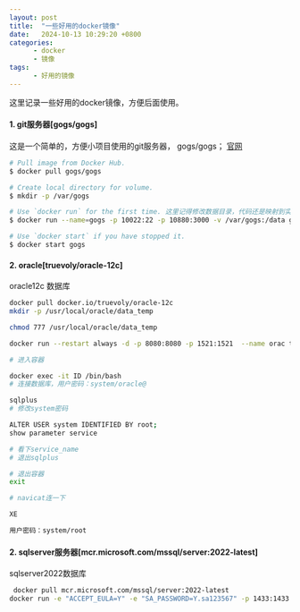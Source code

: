 ```yaml
---
layout: post
title:  "一些好用的docker镜像"
date:   2024-10-13 10:29:20 +0800
categories:
      - docker
      - 镜像
tags:
      - 好用的镜像
---
```


这里记录一些好用的docker镜像，方便后面使用。

#### 1. git服务器[gogs/gogs]

这是一个简单的，方便小项目使用的git服务器， gogs/gogs； [官网](https://github.com/gogs/gogs)

```bash
# Pull image from Docker Hub.
$ docker pull gogs/gogs

# Create local directory for volume.
$ mkdir -p /var/gogs

# Use `docker run` for the first time. 这里记得修改数据目录，代码还是映射到实际目录比较好
$ docker run --name=gogs -p 10022:22 -p 10880:3000 -v /var/gogs:/data gogs/gogs

# Use `docker start` if you have stopped it.
$ docker start gogs

```


#### 2. oracle[truevoly/oracle-12c]

oracle12c 数据库

```bash
docker pull docker.io/truevoly/oracle-12c
mkdir -p /usr/local/oracle/data_temp

chmod 777 /usr/local/oracle/data_temp

docker run --restart always -d -p 8080:8080 -p 1521:1521  --name orac truevoly/oracle-12c

# 进入容器

docker exec -it ID /bin/bash
# 连接数据库，用户密码：system/oracle@

sqlplus
# 修改system密码

ALTER USER system IDENTIFIED BY root;
show parameter service

# 看下service_name
# 退出sqlplus

# 退出容器
exit

# navicat连一下

XE

用户密码：system/root
```


#### 2. sqlserver服务器[mcr.microsoft.com/mssql/server:2022-latest]

sqlserver2022数据库

```bash
 docker pull mcr.microsoft.com/mssql/server:2022-latest
docker run -e "ACCEPT_EULA=Y" -e "SA_PASSWORD=Y.sa123567" -p 1433:1433 --name mssql2022 -d mcr.microsoft.com/mssql/server:2022-latest

```
